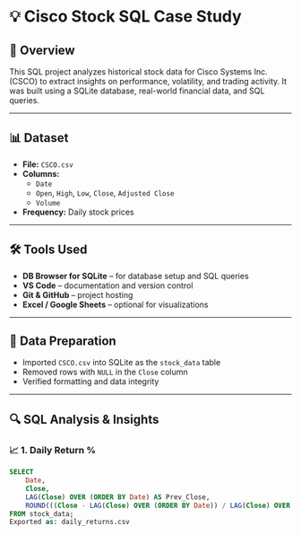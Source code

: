 # 💡 Cisco Stock SQL Case Study

## 🌟 Overview
This SQL project analyzes historical stock data for Cisco Systems Inc. (CSCO) to extract insights on performance, volatility, and trading activity. It was built using a SQLite database, real-world financial data, and SQL queries.

---

## 📊 Dataset
- **File:** `CSCO.csv`
- **Columns:**
  - `Date`
  - `Open`, `High`, `Low`, `Close`, `Adjusted Close`
  - `Volume`
- **Frequency:** Daily stock prices

---

## 🛠 Tools Used
- **DB Browser for SQLite** – for database setup and SQL queries
- **VS Code** – documentation and version control
- **Git & GitHub** – project hosting
- **Excel / Google Sheets** – optional for visualizations

---

## 🧹 Data Preparation
- Imported `CSCO.csv` into SQLite as the `stock_data` table
- Removed rows with `NULL` in the `Close` column
- Verified formatting and data integrity

---

## 🔍 SQL Analysis & Insights

### 📈 1. Daily Return %
```sql
SELECT 
    Date,
    Close,
    LAG(Close) OVER (ORDER BY Date) AS Prev_Close,
    ROUND(((Close - LAG(Close) OVER (ORDER BY Date)) / LAG(Close) OVER (ORDER BY Date)) * 100, 2) AS Daily_Return_Pct
FROM stock_data;
Exported as: daily_returns.csv
